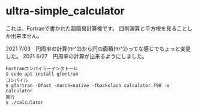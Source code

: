 # ultra-simple_calculator
これは、Fortranで書かれた超簡易計算機です。
四則演算と平方根を見ることしか出来ません。

2021 7/03　円周率の計算(πr^2)から円の面積(πr^2)ってな感じでちょっと変更した。
2021 6/27　円周率の計算が出来るようにしました。

```
Fortranコンパイラーインストール
$ sudo apt install gfortran
コンパイル
$ gfortran -Ofast -march=native -fbackslash calculator.f90 -o calculator
実行
$ ./calculator
```
